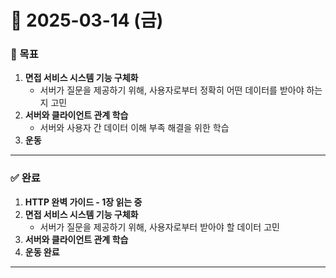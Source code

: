 # 📅 2025-03-14 (금)

### 🎯 목표
1. **면접 서비스 시스템 기능 구체화**  
   - 서버가 질문을 제공하기 위해, 사용자로부터 정확히 어떤 데이터를 받아야 하는지 고민  
2. **서버와 클라이언트 관계 학습**  
   - 서버와 사용자 간 데이터 이해 부족 해결을 위한 학습  
3. **운동**

---

### ✅ 완료
1. **HTTP 완벽 가이드 - 1장 읽는 중**  
2. **면접 서비스 시스템 기능 구체화**  
   - 서버가 질문을 제공하기 위해, 사용자로부터 받아야 할 데이터 고민  
3. **서버와 클라이언트 관계 학습**  
4. **운동 완료**

---
